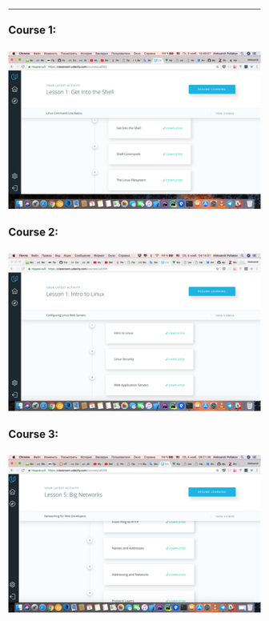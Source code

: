 --------------------
## Course 1:
![Task_1](/img/Course_1.png)
--------------------
## Course 2:
![Task_1](/img/Course_2.png)
--------------------
## Course 3:
![Task_1](/img/Course_3.png)
--------------------

